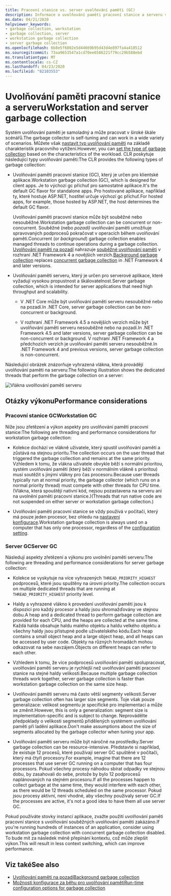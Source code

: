 ```yaml
---
title: Pracovní stanice vs. server uvolňování paměti (GC)
description: Informace o uvolňování paměti pracovní stanice a serveru v rozhraní .NET.
ms.date: 04/21/2020
helpviewer_keywords:
- garbage collection, workstation
- garbage collection, server
- workstation garbage collection
- server garbage collection
ms.openlocfilehash: 6b8e5f6802e5d44669b95d43d4e897fa4a418512
ms.sourcegitcommit: 73aa9653547a1cd70ee6586221f79cc29b588ebd
ms.translationtype: MT
ms.contentlocale: cs-CZ
ms.lasthandoff: 04/23/2020
ms.locfileid: "82103553"
---
```

# <a name="workstation-and-server-garbage-collection"></a><span data-ttu-id="d1257-103">Uvolňování paměti pracovní stanice a serveru</span><span class="sxs-lookup"><span data-stu-id="d1257-103">Workstation and server garbage collection</span></span>

<span data-ttu-id="d1257-104">Systém uvolňování paměti je samoladný a může pracovat v široké škále scénářů.</span><span class="sxs-lookup"><span data-stu-id="d1257-104">The garbage collector is self-tuning and can work in a wide variety of scenarios.</span></span> <span data-ttu-id="d1257-105">Můžete však [nastavit typ uvolňování paměti](../../core/run-time-config/garbage-collector.md#flavors-of-garbage-collection) na základě charakteristik pracovního vytížení.</span><span class="sxs-lookup"><span data-stu-id="d1257-105">However, you can [set the type of garbage collection](../../core/run-time-config/garbage-collector.md#flavors-of-garbage-collection) based on the characteristics of the workload.</span></span> <span data-ttu-id="d1257-106">CLR poskytuje následující typy uvolňování paměti:</span><span class="sxs-lookup"><span data-stu-id="d1257-106">The CLR provides the following types of garbage collection:</span></span>

- <span data-ttu-id="d1257-107">Uvolňování paměti pracovní stanice (GC), který je určen pro klientské aplikace.</span><span class="sxs-lookup"><span data-stu-id="d1257-107">Workstation garbage collection (GC), which is designed for client apps.</span></span> <span data-ttu-id="d1257-108">Je to výchozí gc příchuť pro samostatné aplikace.</span><span class="sxs-lookup"><span data-stu-id="d1257-108">It's the default GC flavor for standalone apps.</span></span> <span data-ttu-id="d1257-109">Pro hostované aplikace, například ty, které hostuje ASP.NET, hostitel určuje výchozí gc příchuť.</span><span class="sxs-lookup"><span data-stu-id="d1257-109">For hosted apps, for example, those hosted by ASP.NET, the host determines the default GC flavor.</span></span>

  <span data-ttu-id="d1257-110">Uvolňování paměti pracovní stanice může být souběžné nebo nesouběžné.</span><span class="sxs-lookup"><span data-stu-id="d1257-110">Workstation garbage collection can be concurrent or non-concurrent.</span></span> <span data-ttu-id="d1257-111">Souběžné (nebo *pozadí)* uvolňování paměti umožňuje spravovaných podprocesů pokračovat v operacích během uvolňování paměti.</span><span class="sxs-lookup"><span data-stu-id="d1257-111">Concurrent (or *background*) garbage collection enables managed threads to continue operations during a garbage collection.</span></span> <span data-ttu-id="d1257-112">[Uvolňování paměti na pozadí](background-gc.md) nahrazuje [souběžné uvolňování paměti](background-gc.md#concurrent-garbage-collection) v rozhraní .NET Framework 4 a novějších verzích.</span><span class="sxs-lookup"><span data-stu-id="d1257-112">[Background garbage collection](background-gc.md) replaces [concurrent garbage collection](background-gc.md#concurrent-garbage-collection) in .NET Framework 4 and later versions.</span></span>

- <span data-ttu-id="d1257-113">Uvolňování paměti serveru, který je určen pro serverové aplikace, které vyžadují vysokou propustnost a škálovatelnost.</span><span class="sxs-lookup"><span data-stu-id="d1257-113">Server garbage collection, which is intended for server applications that need high throughput and scalability.</span></span>

  - <span data-ttu-id="d1257-114">V .NET Core může být uvolňování paměti serveru nesouběžné nebo na pozadí.</span><span class="sxs-lookup"><span data-stu-id="d1257-114">In .NET Core, server garbage collection can be non-concurrent or background.</span></span>

  - <span data-ttu-id="d1257-115">V rozhraní .NET Framework 4.5 a novějších verzích může být uvolňování paměti serveru nesouběžné nebo na pozadí.</span><span class="sxs-lookup"><span data-stu-id="d1257-115">In .NET Framework 4.5 and later versions, server garbage collection can be non-concurrent or background.</span></span> <span data-ttu-id="d1257-116">V rozhraní .NET Framework 4 a předchozích verzích je uvolňování paměti serveru nesouběžné.</span><span class="sxs-lookup"><span data-stu-id="d1257-116">In .NET Framework 4 and previous versions, server garbage collection is non-concurrent.</span></span>

<span data-ttu-id="d1257-117">Následující obrázek znázorňuje vyhrazená vlákna, která provádějí uvolňování paměti na serveru:</span><span class="sxs-lookup"><span data-stu-id="d1257-117">The following illustration shows the dedicated threads that perform the garbage collection on a server:</span></span>

![Vlákna uvolňování paměti serveru](./media/gc-server.png)

## <a name="performance-considerations"></a><span data-ttu-id="d1257-119">Otázky výkonu</span><span class="sxs-lookup"><span data-stu-id="d1257-119">Performance considerations</span></span>

### <a name="workstation-gc"></a><span data-ttu-id="d1257-120">Pracovní stanice GC</span><span class="sxs-lookup"><span data-stu-id="d1257-120">Workstation GC</span></span>

<span data-ttu-id="d1257-121">Níže jsou zřetězení a výkon aspekty pro uvolňování paměti pracovní stanice:</span><span class="sxs-lookup"><span data-stu-id="d1257-121">The following are threading and performance considerations for workstation garbage collection:</span></span>

- <span data-ttu-id="d1257-122">Kolekce dochází ve vlákně uživatele, který spustil uvolňování paměti a zůstává na stejnou prioritu.</span><span class="sxs-lookup"><span data-stu-id="d1257-122">The collection occurs on the user thread that triggered the garbage collection and remains at the same priority.</span></span> <span data-ttu-id="d1257-123">Vzhledem k tomu, že vlákna uživatele obvykle běží s normální prioritou, systém uvolňování paměti (který běží v normálním vlákně s prioritou) musí soutěžit s jinými vlákny pro čas procesoru.</span><span class="sxs-lookup"><span data-stu-id="d1257-123">Because user threads typically run at normal priority, the garbage collector (which runs on a normal priority thread) must compete with other threads for CPU time.</span></span> <span data-ttu-id="d1257-124">(Vlákna, která spouštějí nativní kód, nejsou pozastavena na serveru ani na uvolnění paměti pracovní stanice.)</span><span class="sxs-lookup"><span data-stu-id="d1257-124">(Threads that run native code are not suspended on either server or workstation garbage collection.)</span></span>

- <span data-ttu-id="d1257-125">Uvolňování paměti pracovní stanice se vždy používá v počítači, který má pouze jeden procesor, bez ohledu na [nastavení konfigurace](../../core/run-time-config/garbage-collector.md#systemgcservercomplus_gcserver).</span><span class="sxs-lookup"><span data-stu-id="d1257-125">Workstation garbage collection is always used on a computer that has only one processor, regardless of the [configuration setting](../../core/run-time-config/garbage-collector.md#systemgcservercomplus_gcserver).</span></span>

### <a name="server-gc"></a><span data-ttu-id="d1257-126">Server GC</span><span class="sxs-lookup"><span data-stu-id="d1257-126">Server GC</span></span>

<span data-ttu-id="d1257-127">Následují aspekty zřetězení a výkonu pro uvolnění paměti serveru:</span><span class="sxs-lookup"><span data-stu-id="d1257-127">The following are threading and performance considerations for server garbage collection:</span></span>

- <span data-ttu-id="d1257-128">Kolekce se vyskytuje na více vyhrazených `THREAD_PRIORITY_HIGHEST` podprocesů, které jsou spuštěny na úrovni priority.</span><span class="sxs-lookup"><span data-stu-id="d1257-128">The collection occurs on multiple dedicated threads that are running at `THREAD_PRIORITY_HIGHEST` priority level.</span></span>

- <span data-ttu-id="d1257-129">Haldy a vyhrazené vlákno k provedení uvolňování paměti jsou k dispozici pro každý procesor a haldy jsou shromažďovány ve stejnou dobu.</span><span class="sxs-lookup"><span data-stu-id="d1257-129">A heap and a dedicated thread to perform garbage collection are provided for each CPU, and the heaps are collected at the same time.</span></span> <span data-ttu-id="d1257-130">Každá halda obsahuje haldu malého objektu a haldu velkého objektu a všechny haldy jsou přístupné podle uživatelského kódu.</span><span class="sxs-lookup"><span data-stu-id="d1257-130">Each heap contains a small object heap and a large object heap, and all heaps can be accessed by user code.</span></span> <span data-ttu-id="d1257-131">Objekty na různých hromadách mohou odkazovat na sebe navzájem.</span><span class="sxs-lookup"><span data-stu-id="d1257-131">Objects on different heaps can refer to each other.</span></span>

- <span data-ttu-id="d1257-132">Vzhledem k tomu, že více podprocesů uvolňování paměti spolupracovat, uvolňování paměti serveru je rychlejší než uvolňování paměti pracovní stanice na stejné haldy velikosti.</span><span class="sxs-lookup"><span data-stu-id="d1257-132">Because multiple garbage collection threads work together, server garbage collection is faster than workstation garbage collection on the same size heap.</span></span>

- <span data-ttu-id="d1257-133">Uvolňování paměti serveru má často větší segmenty velikosti.</span><span class="sxs-lookup"><span data-stu-id="d1257-133">Server garbage collection often has larger size segments.</span></span> <span data-ttu-id="d1257-134">Toje však pouze generalizace: velikost segmentu je specifické pro implementaci a může se změnit.</span><span class="sxs-lookup"><span data-stu-id="d1257-134">However, this is only a generalization: segment size is implementation-specific and is subject to change.</span></span> <span data-ttu-id="d1257-135">Neprovádělte předpoklady o velikosti segmentů přidělených systémem uvolňování paměti při ladění aplikace.</span><span class="sxs-lookup"><span data-stu-id="d1257-135">Don't make assumptions about the size of segments allocated by the garbage collector when tuning your app.</span></span>

- <span data-ttu-id="d1257-136">Uvolňování paměti serveru může být náročné na prostředky.</span><span class="sxs-lookup"><span data-stu-id="d1257-136">Server garbage collection can be resource-intensive.</span></span> <span data-ttu-id="d1257-137">Představte si například, že existuje 12 procesů, které používají server GC spuštěné v počítači, který má čtyři procesory.</span><span class="sxs-lookup"><span data-stu-id="d1257-137">For example, imagine that there are 12 processes that use server GC running on a computer that has four processors.</span></span> <span data-ttu-id="d1257-138">Pokud všechny procesy náhodou sbírat odpadky ve stejnou dobu, by zasahovali do sebe, protože by bylo 12 podprocesů naplánovaných na stejném procesoru.</span><span class="sxs-lookup"><span data-stu-id="d1257-138">If all the processes happen to collect garbage at the same time, they would interfere with each other, as there would be 12 threads scheduled on the same processor.</span></span> <span data-ttu-id="d1257-139">Pokud jsou procesy aktivní, není vhodné, aby všechny používaly server GC.</span><span class="sxs-lookup"><span data-stu-id="d1257-139">If the processes are active, it's not a good idea to have them all use server GC.</span></span>

<span data-ttu-id="d1257-140">Pokud používáte stovky instancí aplikace, zvažte použití uvolňování paměti pracovní stanice s uvolňování souběžných uvolňování paměti zakázáno.</span><span class="sxs-lookup"><span data-stu-id="d1257-140">If you're running hundreds of instances of an application, consider using workstation garbage collection with concurrent garbage collection disabled.</span></span> <span data-ttu-id="d1257-141">To bude mít za následek méně přepínání kontextu, což může zlepšit výkon.</span><span class="sxs-lookup"><span data-stu-id="d1257-141">This will result in less context switching, which can improve performance.</span></span>

## <a name="see-also"></a><span data-ttu-id="d1257-142">Viz také</span><span class="sxs-lookup"><span data-stu-id="d1257-142">See also</span></span>

- [<span data-ttu-id="d1257-143">Uvolňování paměti na pozadí</span><span class="sxs-lookup"><span data-stu-id="d1257-143">Background garbage collection</span></span>](background-gc.md)
- [<span data-ttu-id="d1257-144">Možnosti konfigurace za běhu pro uvolňování paměti</span><span class="sxs-lookup"><span data-stu-id="d1257-144">Run-time configuration options for garbage collection</span></span>](../../core/run-time-config/garbage-collector.md)
